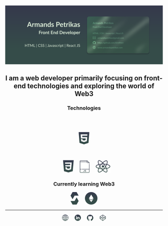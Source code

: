 ![](https://github.com/ArmPetri/ArmPetri/blob/main/GITHUB%20Image.png)

<h2 align="center"> I am a web developer primarily focusing on front-end technologies and exploring the world of Web3 </h2>

<div align="center">
  <h3>Technologies</h3>

<img src='https://github.com/ArmPetri/ArmPetri/blob/main/HTML%20Icon.svg' alt='HTML' height='40' style="display: block; padding: 50px;"> &nbsp; &nbsp; <img src='https://github.com/ArmPetri/ArmPetri/blob/main/CSS%20Icon.svg' alt='CSS' height='40'> &nbsp; &nbsp; <img src='https://github.com/ArmPetri/ArmPetri/blob/main/JS%20Icon.svg' alt='Javascript' height='40'> &nbsp; &nbsp; <img src='https://github.com/ArmPetri/ArmPetri/blob/main/REACT%20Icon.svg' alt='React JS' height='40'>
</div>
 
<div align="center"> 
 <h3>Currently learning Web3</h3>
<img src='https://github.com/ArmPetri/ArmPetri/blob/main/SOLIDITY%20Icon.svg' alt='Solidity' height='40'> &nbsp; &nbsp; 
<img src='https://github.com/ArmPetri/ArmPetri/blob/main/ETHEREUM%20Icon.svg' alt='Solidity' height='40'> 
</div>

***
<div align="center"> 
 <a href="https://armandspetrikas.com/"><img src='https://github.com/ArmPetri/ArmPetri/blob/main/Website%20Icon.svg' alt='website' height='20'><a/> &nbsp; &nbsp; 
<a href="https://www.linkedin.com/in/https://www.linkedin.com/in/armandspetrikas/"><img src='https://github.com/ArmPetri/ArmPetri/blob/main/LINKEDIN%20Icon.svg' alt='linkedin' height='20'><a/> &nbsp; &nbsp; 
<a href="https://github.com/https://github.com/ArmPetri"><img src='https://github.com/ArmPetri/ArmPetri/blob/main/GITHUB%20Icon.svg' alt='github' height='20'><a/> &nbsp; &nbsp; 
<a href="https://codepen.io/https://codepen.io/armpetri"><img src='https://github.com/ArmPetri/ArmPetri/blob/main/CODEPEN%20Icon.svg' alt='codepen' height='20'><a/> 
</div>
